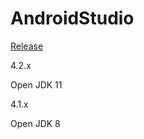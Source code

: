 # AndroidStudio

[Release](https://developer.android.com/studio/releases)

4.2.x

Open JDK 11

4.1.x

Open JDK 8